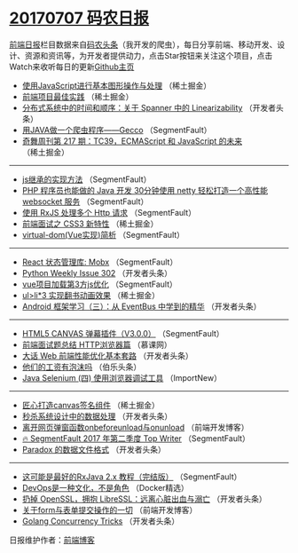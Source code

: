 # [20170707 码农日报](https://toutiao.qdkfweb.cn/date/2017/07/07)

[前端日报](https://qdkfweb.cn/c/news)栏目数据来自[码农头条](https://toutiao.qdkfweb.cn/)（我开发的爬虫），每日分享前端、移动开发、设计、资源和资讯等，为开发者提供动力，点击Star按钮来关注这个项目，点击Watch来收听每日的更新[Github主页](https://github.com/kujian/frontendDaily)
* [使用JavaScript进行基本图形操作与处理](https://toutiao.qdkfweb.cn/43713.html) （稀土掘金）
* [前端项目最佳实践](https://toutiao.qdkfweb.cn/43724.html) （稀土掘金）
* [分布式系统中的时间和顺序：关于 Spanner 中的 Linearizability](https://toutiao.qdkfweb.cn/43769.html) （开发者头条）
* [用JAVA做一个爬虫程序——Gecco](https://toutiao.qdkfweb.cn/43748.html) （SegmentFault）
* [奇舞周刊第 217 期：TC39，ECMAScript 和 JavaScript 的未来](https://toutiao.qdkfweb.cn/43715.html) （稀土掘金）

***
* [js继承的实现方法](https://toutiao.qdkfweb.cn/43739.html) （SegmentFault）
* [PHP 程序员也能做的 Java 开发 30分钟使用 netty 轻松打造一个高性能 websocket 服务](https://toutiao.qdkfweb.cn/43750.html) （SegmentFault）
* [使用 RxJS 处理多个 Http 请求](https://toutiao.qdkfweb.cn/43751.html) （SegmentFault）
* [前端面试之 CSS3 新特性](https://toutiao.qdkfweb.cn/43717.html) （稀土掘金）
* [virtual-dom(Vue实现)简析](https://toutiao.qdkfweb.cn/43741.html) （SegmentFault）

***
* [React 状态管理库: Mobx](https://toutiao.qdkfweb.cn/43742.html) （SegmentFault）
* [Python Weekly Issue 302](https://toutiao.qdkfweb.cn/43774.html) （开发者头条）
* [vue项目加载第3方js优化](https://toutiao.qdkfweb.cn/43743.html) （SegmentFault）
* [ul&gt;li*3 实现翻书动画效果](https://toutiao.qdkfweb.cn/43723.html) （稀土掘金）
* [Android 框架学习（三）：从 EventBus 中学到的精华](https://toutiao.qdkfweb.cn/43768.html) （开发者头条）

***
* [HTML5 CANVAS 弹幕插件（V3.0.0）](https://toutiao.qdkfweb.cn/43747.html) （SegmentFault）
* [前端面试题总结 HTTP浏览器篇](https://toutiao.qdkfweb.cn/43800.html) （慕课网）
* [大话 Web 前端性能优化基本套路](https://toutiao.qdkfweb.cn/43758.html) （开发者头条）
* [他们的工资有泡沫吗](https://toutiao.qdkfweb.cn/43811.html) （伯乐头条）
* [Java Selenium (四) 使用浏览器调试工具](https://toutiao.qdkfweb.cn/43801.html) （ImportNew）

***
* [匠心打造canvas签名组件](https://toutiao.qdkfweb.cn/43714.html) （稀土掘金）
* [秒杀系统设计中的数据处理](https://toutiao.qdkfweb.cn/43759.html) （开发者头条）
* [离开网页弹窗函数onbeforeunload与onunload](https://toutiao.qdkfweb.cn/43812.html) （前端开发博客）
* [🔥 SegmentFault 2017 年第二季度 Top Writer](https://toutiao.qdkfweb.cn/43738.html) （SegmentFault）
* [Paradox 的数据文件格式](https://toutiao.qdkfweb.cn/43770.html) （开发者头条）

***
* [这可能是最好的RxJava 2.x 教程（完结版）](https://toutiao.qdkfweb.cn/43749.html) （SegmentFault）
* [DevOps是一种文化，不是角色](https://toutiao.qdkfweb.cn/43802.html) （Docker精选）
* [扔掉 OpenSSL，拥抱 LibreSSL：远离心脏出血与溺亡](https://toutiao.qdkfweb.cn/43760.html) （开发者头条）
* [关于form与表单提交操作的一切](https://toutiao.qdkfweb.cn/43813.html) （前端开发博客）
* [Golang Concurrency Tricks](https://toutiao.qdkfweb.cn/43771.html) （开发者头条）

日报维护作者：[前端博客](https://qdkfweb.cn/) 